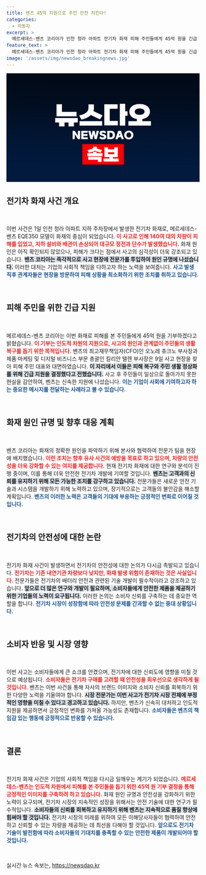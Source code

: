 ```yaml
---
title: 벤츠 45억 지원으로 주민 안전 지킨다!
categories:
  - 자동차
excerpt: >
  메르세데스-벤츠 코리아가 인천 청라 아파트 전기차 화재 피해 주민들에게 45억 원을 긴급 지원하겠다고 발표했습니다. 화재 원인은 미상이나, 인도적 차원에서 기부를 결정했다고 전했습니다.
feature_text: >
  메르세데스-벤츠 코리아가 인천 청라 아파트 전기차 화재 피해 주민들에게 45억 원을 긴급 지원하겠다고 발표했습니다. 화재 원인은 미상이나, 인도적 차원에서 기부를 결정했다고 전했습니다.
image: '/assets/img/newsdao_breakingnews.jpg'
---
```


<p><img src="/assets/img/newsdao_breakingnews.jpg" alt="koreaapp 속보" /></p>

<h2 data-ke-size="size26">전기차 화재 사건 개요</h2>

<p data-ke-size="size16">&nbsp;</p>

<p>이번 사건은 1일 인천 청라 아파트 지하 주차장에서 발생한 전기차 화재로, 메르세데스-벤츠 EQE350 모델이 화재의 중심이 되었습니다. <b><span style="color: #ee2323;">이 사고로 인해 140여 대의 차량이 피해를 입었고, 지하 설비와 배관이 손상되어 대규모 정전과 단수가 발생했습니다.</span></b> 화재 원인은 아직 확인되지 않았으나, 피해가 크다는 점에서 사고의 심각성이 더욱 강조되고 있습니다. <b><span style="background-color: #21538527;">벤츠 코리아는 즉각적으로 사고 현장에 전문가를 투입하여 원인 규명에 나섰습니다.</span></b> 이러한 대처는 기업의 사회적 책임을 다하고자 하는 노력을 보여줍니다. <b><span style="color: #1a5490;">사고 발생 직후 관계자들은 현장을 방문하여 피해 상황을 최소화하기 위한 조치를 취하고 있습니다.</span></b></p>

<p data-ke-size="size16">&nbsp;</p>

<h2 data-ke-size="size26">피해 주민을 위한 긴급 지원</h2>

<p data-ke-size="size16">&nbsp;</p>

<p>메르세데스-벤츠 코리아는 이번 화재로 피해를 본 주민들에게 45억 원을 기부하겠다고 밝혔습니다. <b><span style="color: #ee2323;">이 기부는 인도적 차원의 지원으로, 사고의 원인과 관계없이 주민들의 생활 복구를 돕기 위한 목적입니다.</span></b> 벤츠의 최고재무책임자(CFO)인 오노레 츄크노 부사장과 제품·마케팅 및 디지털 비즈니스 부문 총괄인 킬리안 텔렌 부사장은 9일 사고 현장을 찾아 피해 주민 대표와 대면하였습니다. <b><span style="background-color: #21538527;">이 자리에서 이들은 피해 복구와 주민 생활 정상화를 위해 긴급 지원을 결정했다고 전했습니다.</span></b> 사고 후 주민들이 일상으로 돌아가지 못한 현실을 감안하여, 벤츠는 신속한 지원에 나섰습니다. <b><span style="color: #1a5490;">이는 기업이 사회에 기여하고자 하는 중요한 메시지를 전달하는 사례라고 볼 수 있습니다.</span></b></p>

<p data-ke-size="size16">&nbsp;</p>

<h2 data-ke-size="size26">화재 원인 규명 및 향후 대응 계획</h2>

<p data-ke-size="size16">&nbsp;</p>

<p>벤츠 코리아는 화재의 정확한 원인을 파악하기 위해 본사와 협력하여 전문가 팀을 현장에 배치했습니다. <b><span style="color: #ee2323;">이런 조치는 향후 유사 사건의 예방을 목표로 하고 있으며, 차량의 안전성을 더욱 강화할 수 있는 여지를 제공합니다.</span></b> 현재 전기차 화재에 대한 연구와 분석이 진행 중이며, 이를 통해 더욱 안전한 전기차 개발에 기여할 것입니다. <b><span style="background-color: #21538527;">벤츠는 고객과의 신뢰를 유지하기 위해 모든 가능한 조치를 강구하고 있습니다.</span></b> 전문가들은 새로운 안전 기술과 시스템을 개발하기 위해 노력하고 있으며, 장기적으로는 고객들의 불안감을 해소할 계획입니다. <b><span style="color: #1a5490;">벤츠의 이러한 노력은 고객들의 기대에 부응하는 긍정적인 변화로 이어질 것입니다.</span></b></p>

<p data-ke-size="size16">&nbsp;</p>

<h2 data-ke-size="size26">전기차의 안전성에 대한 논란</h2>

<p data-ke-size="size16">&nbsp;</p>

<p>전기차 화재 사건이 발생하면서 전기차의 안전성에 대한 논의가 다시금 촉발되고 있습니다. <b><span style="color: #ee2323;">전기차는 기존 내연기관 차량보다 낮지만, 화재 발생 위험이 존재하는 것은 사실입니다.</span></b> 전문가들은 전기차의 배터리 안전과 관련된 기술 개발이 필수적이라고 강조하고 있습니다. <b><span style="background-color: #21538527;">앞으로 더 많은 연구와 개발이 필요하며, 소비자들에게 안전한 제품을 제공하기 위한 기업들의 노력이 요구됩니다.</span></b> 이러한 논의는 소비자 신뢰를 구축하는 데 중요한 역할을 합니다. <b><span style="color: #1a5490;">전기차 시장이 성장함에 따라 안전성 문제를 간과할 수 없는 중대 상황입니다.</span></b></p>

<p data-ke-size="size16">&nbsp;</p>

<h2 data-ke-size="size26">소비자 반응 및 시장 영향</h2>

<p data-ke-size="size16">&nbsp;</p>

<p>이번 사고는 소비자들에게 큰 쇼크를 안겼으며, 전기차에 대한 신뢰도에 영향을 미칠 것으로 예상됩니다. <b><span style="color: #ee2323;">소비자들은 전기차 구매를 고려할 때 안전성을 최우선으로 생각하게 될 것입니다.</span></b> 벤츠는 이번 사건을 통해 자사의 브랜드 이미지와 소비자 신뢰를 회복하기 위한 다양한 노력을 기울여야 합니다. <b><span style="background-color: #21538527;">시장 전문가는 이번 사고가 전기차 시장 전체에 부정적인 영향을 미칠 수 있다고 경고하고 있습니다.</span></b> 하지만, 벤츠가 신속히 대처하고 인도적 지원을 제공하면서 긍정적인 변화를 가져올 가능성도 존재합니다. <b><span style="color: #1a5490;">소비자들은 벤츠의 책임감 있는 행동에 긍정적으로 반응할 수 있습니다.</span></b></p>

<p data-ke-size="size16">&nbsp;</p>

<h2 data-ke-size="size26">결론</h2>

<p data-ke-size="size16">&nbsp;</p>

<p>전기차 화재 사건은 기업의 사회적 책임을 다시금 일깨우는 계기가 되었습니다. <b><span style="color: #ee2323;">메르세데스-벤츠는 인도적 차원에서 피해를 본 주민들을 돕기 위한 45억 원 기부 결정을 통해 긍정적인 이미지를 구축하려 하고 있습니다.</span></b> 화재 원인 규명과 안전성을 강화하기 위한 노력이 요구되며, 전기차 시장의 지속적인 성장을 위해서는 안전 기술에 대한 연구가 필수적입니다. <b><span style="background-color: #21538527;">소비자들의 신뢰를 회복하고 유지하기 위해 벤츠는 지속적으로 품질 향상에 힘써야 할 것입니다.</span></b> 전기차 시장의 미래를 위하여 모든 이해당사자들이 협력하여 안전하고 신뢰할 수 있는 차량을 제공하는 데 최선을 다해야 할 것입니다. <b><span style="color: #1a5490;">앞으로도 전기차 기술이 발전함에 따라 소비자들의 기대치를 충족할 수 있는 안전한 제품이 개발되어야 할 것입니다.</span></b></p>

<p data-ke-size="size16">&nbsp;</p>
실시간 뉴스 속보는, <a href="https://newsdao.kr" rel="dofollow">https://newsdao.kr</a>


